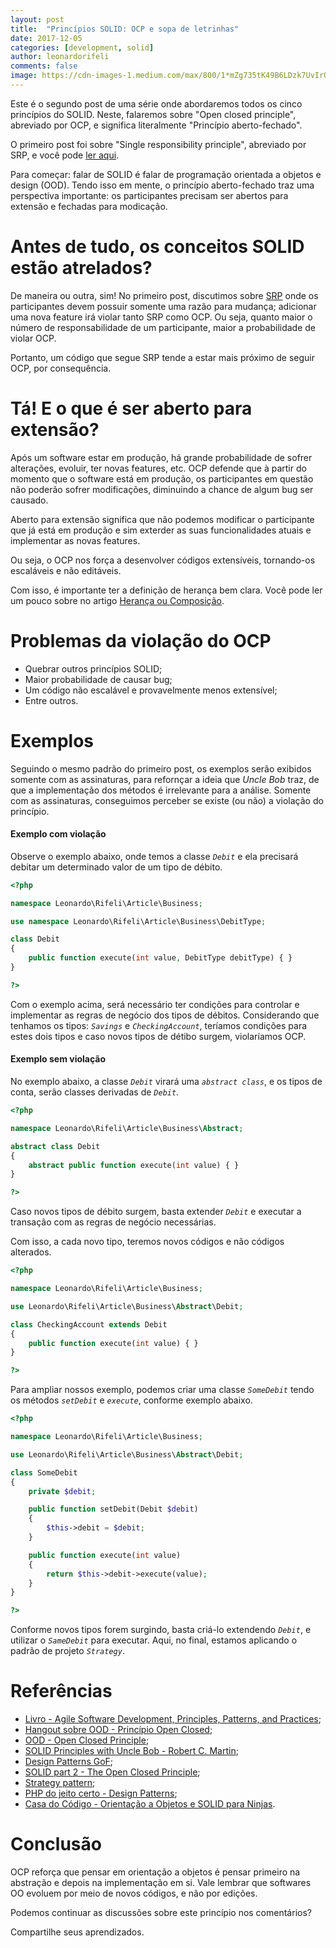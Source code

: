 ```yaml
---
layout: post
title:  "Princípios SOLID: OCP e sopa de letrinhas"
date: 2017-12-05
categories: [development, solid]
author: leonardorifeli
comments: false
image: https://cdn-images-1.medium.com/max/800/1*mZg735tK49B6LDzk7UvIrQ.jpeg
---
```


Este é o segundo post de uma série onde abordaremos todos os cinco princípios do SOLID. Neste, falaremos sobre "Open closed principle", abreviado por OCP, e significa literalmente "Princípio aberto-fechado".

O primeiro post foi sobre "Single responsibility principle", abreviado por SRP, e você pode [ler aqui](http://leonardo.rifeli.tech/development/2017/03/20/principios-solid-srp-e-sopa-de-letrinhas.html).

Para começar: falar de SOLID é falar de programação orientada a objetos e design (OOD). Tendo isso em mente, o princípio aberto-fechado traz uma perspectiva importante: os participantes precisam ser abertos para extensão e fechadas para modicação.

# Antes de tudo, os conceitos SOLID estão atrelados?

De maneira ou outra, sim! No primeiro post, discutimos sobre [SRP](http://leonardo.rifeli.tech/development/2017/03/20/principios-solid-srp-e-sopa-de-letrinhas.html) onde os participantes devem possuir somente uma razão para mudança; adicionar uma nova feature irá violar tanto SRP como OCP. Ou seja, quanto maior o número de responsabilidade de um participante, maior a probabilidade de violar OCP.

Portanto, um código que segue SRP tende a estar mais próximo de seguir OCP, por consequência.

# Tá! E o que é ser aberto para extensão?

Após um software estar em produção, há grande probabilidade de sofrer alterações, evoluir, ter novas features, etc. OCP defende que à partir do momento que o software está em produção, os participantes em questão não poderão sofrer modificações, diminuindo a chance de algum bug ser causado.

Aberto para extensão significa que não podemos modificar o participante que já está em produção e sim exterder as suas funcionalidades atuais e implementar as novas features.

Ou seja, o OCP nos força a desenvolver códigos extensíveis, tornando-os escaláveis e não editáveis.

Com isso, é importante ter a definição de herança bem clara. Você pode ler um pouco sobre no artigo [Herança ou Composição](https://leonardo.rifeli.tech/development/2016/08/19/heranca-ou-composicao-qual-utilizar.html).

# Problemas da violação do OCP

- Quebrar outros princípios SOLID;
- Maior probabilidade de causar bug;
- Um código não escalável e provavelmente menos extensível;
- Entre outros.

# Exemplos

Seguindo o mesmo padrão do primeiro post, os exemplos serão exibidos somente com as assinaturas, para refornçar a ideia que *Uncle Bob* traz, de que a implementação dos métodos é irrelevante para a análise. Somente com as assinaturas, conseguimos perceber se existe (ou não) a violação do princípio.

#### Exemplo com violação

Observe o exemplo abaixo, onde temos a classe *`Debit`* e ela precisará debitar um determinado valor de um tipo de débito.

```php
<?php

namespace Leonardo\Rifeli\Article\Business;

use namespace Leonardo\Rifeli\Article\Business\DebitType;

class Debit
{
    public function execute(int value, DebitType debitType) { }
}

?>
```

Com o exemplo acima, será necessário ter condições para controlar e implementar as regras de negócio dos tipos de débitos. Considerando que tenhamos os tipos: *`Savings`* e *`CheckingAccount`*, teríamos condições para estes dois tipos e caso novos tipos de détibo surgem, violaríamos OCP.

#### Exemplo sem violação

No exemplo abaixo, a classe *`Debit`* virará uma *`abstract class`*, e os tipos de conta, serão classes derivadas de *`Debit`*.

```php
<?php

namespace Leonardo\Rifeli\Article\Business\Abstract;

abstract class Debit
{
    abstract public function execute(int value) { }
}

?>
```

Caso novos tipos de débito surgem, basta extender *`Debit`* e executar a transação com as regras de negócio necessárias.

Com isso, a cada novo tipo, teremos novos códigos e não códigos alterados.

```php
<?php

namespace Leonardo\Rifeli\Article\Business;

use Leonardo\Rifeli\Article\Business\Abstract\Debit;

class CheckingAccount extends Debit
{
    public function execute(int value) { }
}

?>
```

Para ampliar nossos exemplo, podemos criar uma classe *`SomeDebit`* tendo os métodos *`setDebit`* e *`execute`*, conforme exemplo abaixo.

```php
<?php

namespace Leonardo\Rifeli\Article\Business;

use Leonardo\Rifeli\Article\Business\Abstract\Debit;

class SomeDebit
{
    private $debit;

    public function setDebit(Debit $debit)
    {
        $this->debit = $debit;
    }

    public function execute(int value)
    {
        return $this->debit->execute(value);
    }
}

?>
```

Conforme novos tipos forem surgindo, basta criá-lo extendendo *`Debit`*, e utilizar o *`SameDebit`* para executar. Aqui, no final, estamos aplicando o padrão de projeto *`Strategy`*.

# Referências

- [Livro - Agile Software Development, Principles, Patterns, and Practices](https://www.amazon.com/dp/0135974445/);
- [Hangout sobre OOD - Princípio Open Closed](https://www.youtube.com/watch?v=LsA4QRwq58o&list=PLRX4OtWY_G7N518US48x-EZxXt6h0pr3V&index=2);
- [OOD - Open Closed Principle](https://pt.slideshare.net/MayogaX/ood-princpio-openclosed);
- [SOLID Principles with Uncle Bob - Robert C. Martin](http://www.hanselminutes.com/145/solid-principles-with-uncle-bob-robert-c-martin);
- [Design Patterns GoF](https://en.wikipedia.org/wiki/Design_Patterns);
- [SOLID part 2 - The Open Closed Principle](https://code.tutsplus.com/pt/tutorials/solid-part-2-the-openclosed-principle--net-36600);
- [Strategy pattern](https://en.wikipedia.org/wiki/Strategy_pattern);
- [PHP do jeito certo - Design Patterns](http://br.phptherightway.com/pages/Design-Patterns.html);
- [Casa do Código - Orientação a Objetos e SOLID para Ninjas](https://www.casadocodigo.com.br/products/livro-oo-solid).

# Conclusão

OCP reforça que pensar em orientação a objetos é pensar primeiro na abstração e depois na implementação em si.
Vale lembrar que softwares OO evoluem por meio de novos códigos, e não por edições.

Podemos continuar as discussões sobre este princípio nos comentários?

Compartilhe seus aprendizados.